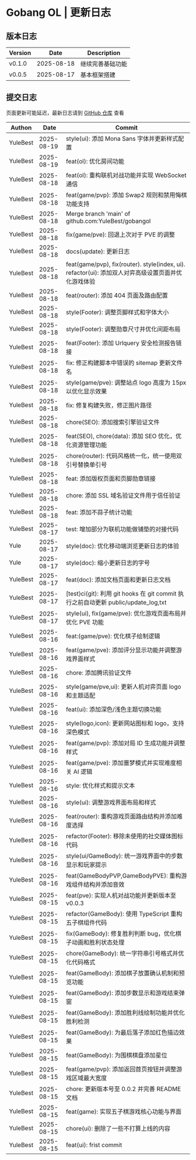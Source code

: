 # Gobang OL | 更新日志

## 版本日志

| Version | Date       | Description      |
| ------- | ---------- | ---------------- |
| v0.1.0  | 2025-08-18 | 继续完善基础功能 |
| v0.0.5  | 2025-08-17 | 基本框架搭建     |

## 提交日志

页面更新可能延迟，最新日志请到 [GitHub 仓库](https://github.com/YuleBest/gobangol/commit) 查看

| Authon   | Date       | Commit                                                                                              |
| -------- | ---------- | --------------------------------------------------------------------------------------------------- |
| YuleBest | 2025-08-19 | style(ui): 添加 Mona Sans 字体并更新样式配置                                                        |
| YuleBest | 2025-08-19 | feat(ol): 优化房间功能                                                                              |
| YuleBest | 2025-08-18 | feat(ol): 重构联机对战功能并实现 WebSocket 通信                                                     |
| YuleBest | 2025-08-18 | feat(game/pvp): 添加 Swap2 规则和禁用悔棋功能支持                                                   |
| YuleBest | 2025-08-18 | Merge branch 'main' of github.com:YuleBest/gobangol                                                 |
| YuleBest | 2025-08-18 | fix(game/pve): 回退上次对于 PVE 的调整                                                              |
| YuleBest | 2025-08-18 | docs(update): 更新日志                                                                              |
| YuleBest | 2025-08-18 | feat(game/pvp), fix(router). style(index, ui). refactor(ui): 添加双人对弈高级设置页面并优化游戏体验 |
| YuleBest | 2025-08-18 | feat(router): 添加 404 页面及路由配置                                                               |
| YuleBest | 2025-08-18 | style(Footer): 调整页脚样式和字体大小                                                               |
| YuleBest | 2025-08-18 | style(Footer): 调整勋章尺寸并优化间距布局                                                           |
| YuleBest | 2025-08-18 | feat(Footer): 添加 Urlquery 安全检测报告链接                                                        |
| YuleBest | 2025-08-18 | fix: 修正构建脚本中错误的 sitemap 更新文件名                                                        |
| YuleBest | 2025-08-18 | style(game/pve): 调整站点 logo 高度为 15px 以优化显示效果                                           |
| YuleBest | 2025-08-18 | fix: 修复构建失败，修正图片路径                                                                     |
| YuleBest | 2025-08-18 | chore(SEO): 添加搜索引擎验证文件                                                                    |
| YuleBest | 2025-08-18 | feat(SEO), chore(data): 添加 SEO 优化，优化资源管理功能                                             |
| YuleBest | 2025-08-18 | chore(router): 代码风格统一化，统一使用双引号替换单引号                                             |
| YuleBest | 2025-08-18 | feat: 添加版权页面和页脚勋章链接                                                                    |
| YuleBest | 2025-08-18 | chore: 添加 SSL 域名验证文件用于信任验证                                                            |
| YuleBest | 2025-08-18 | feat: 添加不蒜子统计功能                                                                            |
| YuleBest | 2025-08-17 | test: 增加部分为联机功能做铺垫的对接代码                                                            |
| Yule     | 2025-08-17 | style(doc): 优化移动端浏览更新日志的体验                                                            |
| Yule     | 2025-08-17 | style(doc): 缩小更新日志的字号                                                                      |
| YuleBest | 2025-08-17 | feat(doc): 添加文档页面和更新日志文档                                                               |
| YuleBest | 2025-08-17 | [test}ci(git): 利用 git hooks 在 git commit 执行之前自动更新 public/update_log,txt                  |
| YuleBest | 2025-08-17 | style(ui), fix(game/pve): 优化游戏页面布局并优化 PVE 功能                                           |
| YuleBest | 2025-08-16 | feat:(game/pve): 优化棋子绘制逻辑                                                                   |
| YuleBest | 2025-08-16 | feat(game/pve): 添加评分显示功能并调整游戏界面样式                                                  |
| YuleBest | 2025-08-16 | chore: 添加腾讯验证文件                                                                             |
| YuleBest | 2025-08-16 | style(game/pve,ui): 更新人机对弈页面 logo 和主题适配                                                |
| YuleBest | 2025-08-16 | feat(ui): 添加深色/浅色主题切换功能                                                                 |
| YuleBest | 2025-08-16 | style(logo,icon): 更新网站图标和 logo，支持深色模式                                                 |
| YuleBest | 2025-08-16 | feat(game/pvp): 添加对局 ID 生成功能并调整样式                                                      |
| YuleBest | 2025-08-16 | feat(game/pve): 添加噩梦模式并实现难度相关 AI 逻辑                                                  |
| YuleBest | 2025-08-16 | style: 优化样式和提示文本                                                                           |
| YuleBest | 2025-08-16 | style(ui): 调整游戏界面布局和样式                                                                   |
| YuleBest | 2025-08-16 | feat(router): 重构游戏页面路由结构并添加难度选择                                                    |
| YuleBest | 2025-08-16 | refactor(Footer): 移除未使用的社交媒体图标代码                                                      |
| YuleBest | 2025-08-16 | style(ui/GameBody): 统一游戏界面中的步数显示和玩家提示                                              |
| YuleBest | 2025-08-16 | feat(GameBodyPVP,GameBodyPVE): 重构游戏组件结构并添加音效                                           |
| YuleBest | 2025-08-15 | feat(pve): 实现人机对战功能并更新版本至 v0.0.3                                                      |
| YuleBest | 2025-08-15 | refactor(GameBody): 使用 TypeScript 重构五子棋组件代码                                              |
| YuleBest | 2025-08-15 | fix(GameBody): 修复胜利判断 bug，优化棋子动画和胜利状态处理                                         |
| YuleBest | 2025-08-15 | chore(GameBody): 统一字符串引号格式并优化代码格式                                                   |
| YuleBest | 2025-08-15 | feat(GameBody): 添加棋子放置确认机制和预览功能                                                      |
| YuleBest | 2025-08-15 | feat(GameBody): 添加步数显示和游戏结束弹窗                                                          |
| YuleBest | 2025-08-15 | feat(GameBody): 添加胜利线绘制功能并优化胜利检测                                                    |
| YuleBest | 2025-08-15 | feat(GameBody): 为最后落子添加红色描边效果                                                          |
| YuleBest | 2025-08-15 | feat(GameBody): 为围棋棋盘添加星位                                                                  |
| YuleBest | 2025-08-15 | feat(game/pvp): 添加返回首页按钮并调整游戏区域最大宽度                                              |
| YuleBest | 2025-08-15 | chore: 更新版本号至 0.0.2 并完善 README 文档                                                        |
| YuleBest | 2025-08-15 | feat(game): 实现五子棋游戏核心功能与界面                                                            |
| YuleBest | 2025-08-15 | chore(ui): 删除了一些不打算上线的内容                                                               |
| YuleBest | 2025-08-15 | feat(ui): frist commit                                                                              |
